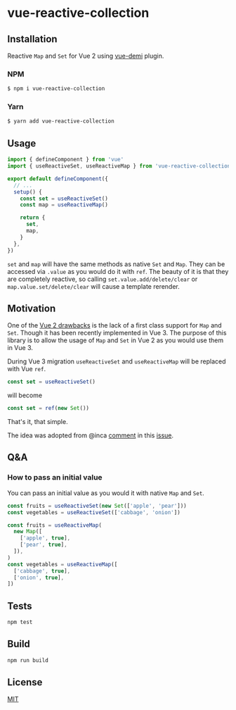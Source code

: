 # vue-reactive-collection

## Installation

Reactive `Map` and `Set` for Vue 2 using [vue-demi](https://github.com/vueuse/vue-demi) plugin.

### NPM

```bash
$ npm i vue-reactive-collection
```

### Yarn

```bash
$ yarn add vue-reactive-collection
```

## Usage

```ts
import { defineComponent } from 'vue'
import { useReactiveSet, useReactiveMap } from 'vue-reactive-collection'

export default defineComponent({
  // ...
  setup() {
    const set = useReactiveSet()
    const map = useReactiveMap()

    return {
      set,
      map,
    }
  },
})
```

`set` and `map` will have the same methods as native `Set` and `Map`. They can be accessed via `.value` as you would do it with `ref`. The beauty of it is that they are completely reactive, so calling `set.value.add/delete/clear` or `map.value.set/delete/clear` will cause a template rerender.

## Motivation

One of the [Vue 2 drawbacks](https://github.com/vuejs/vue/issues/2410) is the lack of a first class support for `Map` and `Set`. Though it has been recently implemented in Vue 3. The purpose of this library is to allow the usage of `Map` and `Set` in Vue 2 as you would use them in Vue 3.

During Vue 3 migration `useReactiveSet` and `useReactiveMap` will be replaced with Vue `ref`.

```ts
const set = useReactiveSet()
```

will become

```ts
const set = ref(new Set())
```

That's it, that simple.

The idea was adopted from @inca [comment](https://github.com/vuejs/vue/issues/2410#issuecomment-318487855) in this [issue](https://github.com/vuejs/vue/issues/2410).

## Q&A

### How to pass an initial value

You can pass an initial value as you would it with native `Map` and `Set`.

```ts
const fruits = useReactiveSet(new Set(['apple', 'pear']))
const vegetables = useReactiveSet(['cabbage', 'onion'])
```

```ts
const fruits = useReactiveMap(
  new Map([
    ['apple', true],
    ['pear', true],
  ]),
)
const vegetables = useReactiveMap([
  ['cabbage', true],
  ['onion', true],
])
```

## Tests

```bash
npm test
```

## Build

```bash
npm run build
```

## License

[MIT](http://opensource.org/licenses/MIT)
